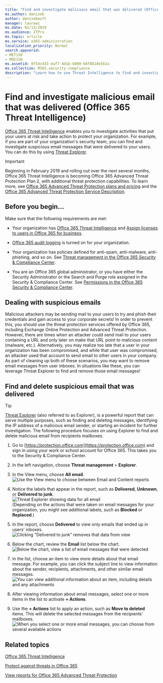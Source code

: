 ```yaml
---
title: "Find and investigate malicious email that was delivered (Office 365 Threat Intelligence)"
ms.author: deniseb
author: denisebmsft
manager: laurawi
ms.date: 02/13/2019
ms.audience: ITPro
ms.topic: article
ms.service: o365-administration
localization_priority: Normal
search.appverid:
- MET150
- MOE150
ms.assetid: 8f54cd33-4af7-4d1b-b800-68f8818e5b2a
ms.collection: M365-security-compliance
description: "Learn how to use Threat Intelligence to find and investigate malicious email."
---
```


# Find and investigate malicious email that was delivered (Office 365 Threat Intelligence)

[Office 365 Threat Intelligence](office-365-ti.md) enables you to investigate activities that put your users at risk and take action to protect your organization. For example, if you are part of your organization's security team, you can find and investigate suspicious email messages that were delivered to your users. You can do this by using [Threat Explorer](get-started-with-ti.md#threat-explorer).
  
> [!IMPORTANT]
> Beginning in February 2019 and rolling out over the next several months, Office 365 Threat Intelligence is becoming Office 365 Advanced Threat Protection Plan 2, with additional threat protection capabilities. To learn more, see [Office 365 Advanced Threat Protection plans and pricing](https://products.office.com/exchange/advance-threat-protection) and the [Office 365 Advanced Threat Protection Service Description](https://docs.microsoft.com/office365/servicedescriptions/office-365-advanced-threat-protection-service-description).
  
## Before you begin...

Make sure that the following requirements are met:
  
- Your organization has [Office 365 Threat Intelligence](office-365-ti.md) and [Assign licenses to users in Office 365 for business](https://support.office.com/article/997596b5-4173-4627-b915-36abac6786dc).
    
- [Office 365 audit logging](turn-audit-log-search-on-or-off.md) is turned on for your organization. 
    
- Your organization has policies defined for anti-spam, anti-malware, anti-phishing, and so on. See [Threat management in the Office 365 Security &amp; Compliance Center](threat-management.md).
    
- You are an Office 365 global administrator, or you have either the Security Administrator or the Search and Purge role assigned in the Security &amp; Compliance Center. See [Permissions in the Office 365 Security &amp; Compliance Center](permissions-in-the-security-and-compliance-center.md).
    
## Dealing with suspicious emails

Malicious attackers may be sending mail to your users to try and phish their credentials and gain access to your corporate secrets! In order to prevent this, you should use the threat protection services offered by Office 365, including Exchange Online Protection and Advanced Threat Protection. However, there are times when an attacker could send mail to your users containing a URL and only later on make that URL point to malicious content (malware, etc.). Alternatively, you may realize too late that a user in your organization has been compromised, and while that user was compromised, an attacker used that account to send email to other users in your company. As part of cleaning up both of these scenarios, you may want to remove email messages from user inboxes. In situations like these, you can leverage Threat Explorer to find and remove those email messages!
  
## Find and delete suspicious email that was delivered

> [!TIP]
> [Threat Explorer](get-started-with-ti.md#threat-explorer) (also referred to as Explorer), is a powerful report that can serve multiple purposes, such as finding and deleting messages, identifying the IP address of a malicious email sender, or starting an incident for further investigation. The following procedure focuses on using Explorer to find and delete malicious email from recipients mailboxes. 
  
1. Go to [https://protection.office.com](https://protection.office.com) and sign in using your work or school account for Office 365. This takes you to the Security &amp; Compliance Center. 
    
2. In the left navigation, choose **Threat management** \> **Explorer**.
    
3. In the View menu, choose **All email**.<br/>![Use the View menu to choose between Email and Content reports](media/d39013ff-93b6-42f6-bee5-628895c251c2.png)
  
4. Notice the labels that appear in the report, such as **Delivered**, **Unknown**, or **Delivered to junk**.<br/>![Threat Explorer showing data for all email](media/208826ed-a85e-446f-b276-b5fdc312fbcb.png)<br/>(Depending on the actions that were taken on email messages for your organization, you might see additional labels, such as **Blocked** or **Replaced**.)
    
5. In the report, choose **Delivered** to view only emails that ended up in users' inboxes.<br/>![Clicking "Delivered to junk" removes that data from view](media/e6fb2e47-461e-4f6f-8c65-c331bd858758.png)
  
6. Below the chart, review the **Email** list below the chart.<br/>![Below the chart, view a list of email messages that were detected](media/dfb60590-1236-499d-97da-86c68621e2bc.png)
  
7. In the list, choose an item to view more details about that email message. For example, you can click the subject line to view information about the sender, recipients, attachments, and other similar email messages.<br/>![You can view additional information about an item, including details and any attachments](media/5a5707c3-d62a-4610-ae7b-900fff8708b2.png)
  
8. After viewing information about email messages, select one or more items in the list to activate **+ Actions**.
    
9. Use the **+ Actions** list to apply an action, such as **Move to deleted** items. This will delete the selected messages from the recipients' mailboxes.<br/>![When you select one or more email messages, you can choose from several available actions](media/ef12e10c-60a7-4f66-8f76-68d77ae26de1.png)
  
## Related topics

[Office 365 Threat Intelligence](office-365-ti.md)
  
[Protect against threats in Office 365](protect-against-threats.md)
  
[View reports for Office 365 Advanced Threat Protection](view-reports-for-atp.md)
  

